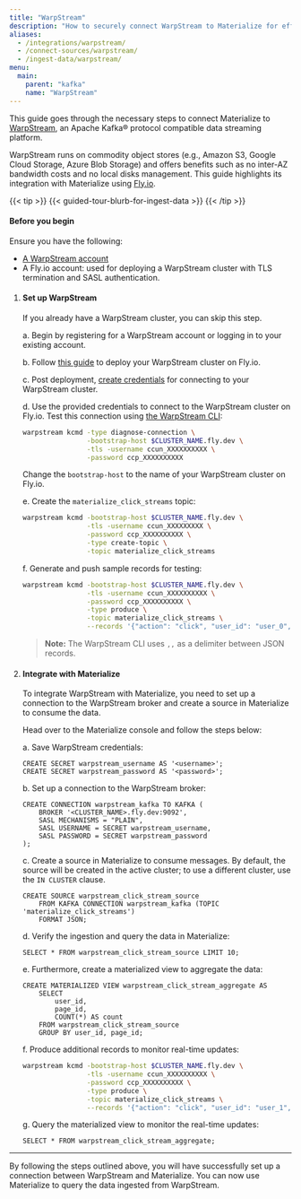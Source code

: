 ```yaml
---
title: "WarpStream"
description: "How to securely connect WarpStream to Materialize for efficient data streaming."
aliases:
  - /integrations/warpstream/
  - /connect-sources/warpstream/
  - /ingest-data/warpstream/
menu:
  main:
    parent: "kafka"
    name: "WarpStream"
---
```


[//]: # "TODO(morsapaes) The Kafka guides need to be rewritten for consistency
with the Postgres ones. We should include spill to disk in the guidance then."

This guide goes through the necessary steps to connect Materialize to
[WarpStream](https://www.warpstream.com/), an Apache Kafka® protocol compatible
data streaming platform.

WarpStream runs on commodity object stores (e.g., Amazon S3, Google Cloud
Storage, Azure Blob Storage) and offers benefits such as no inter-AZ bandwidth
costs and no local disks management. This guide highlights its integration with
Materialize using [Fly.io](https://fly.io/).

{{< tip >}}
{{< guided-tour-blurb-for-ingest-data >}}
{{< /tip >}}

#### Before you begin

Ensure you have the following:

-   [A WarpStream account](https://console.warpstream.com/signup)
-   A Fly.io account: used for deploying a WarpStream cluster with TLS termination
    and SASL authentication.

1. #### Set up WarpStream

    If you already have a WarpStream cluster, you can skip this step.

    a. Begin by registering for a WarpStream account or logging in to your
    existing account.

    b. Follow [this guide](https://github.com/warpstreamlabs/warpstream-fly-io-template)
    to deploy your WarpStream cluster on Fly.io.

    c. Post deployment, [create credentials](https://docs.warpstream.com/warpstream/how-to/configure-the-warpstream-agent-for-production/configure-authentication-for-the-warpstream-agent#sasl-authentication)
    for connecting to your WarpStream cluster.

    d. Use the provided credentials to connect to the WarpStream cluster on
    Fly.io. Test this connection using [the WarpStream CLI](https://docs.warpstream.com/warpstream/install-the-warpstream-agent):

    ```bash
    warpstream kcmd -type diagnose-connection \
                    -bootstrap-host $CLUSTER_NAME.fly.dev \
                    -tls -username ccun_XXXXXXXXXX \
                    -password ccp_XXXXXXXXXX
    ```

    Change the `bootstrap-host` to the name of your WarpStream cluster on
    Fly.io.

    e. Create the `materialize_click_streams` topic:

    ```bash
    warpstream kcmd -bootstrap-host $CLUSTER_NAME.fly.dev \
                    -tls -username ccun_XXXXXXXXX \
                    -password ccp_XXXXXXXXXX \
                    -type create-topic \
                    -topic materialize_click_streams
    ```

    f. Generate and push sample records for testing:

    ```bash
    warpstream kcmd -bootstrap-host $CLUSTER_NAME.fly.dev \
                    -tls -username ccun_XXXXXXXXXX \
                    -password ccp_XXXXXXXXXX \
                    -type produce \
                    -topic materialize_click_streams \
                    --records '{"action": "click", "user_id": "user_0", "page_id": "home"},,{"action": "hover", "user_id": "user_0", "page_id": "home"},,{"action": "scroll", "user_id": "user_0", "page_id": "home"}'
    ```

    > **Note:** The WarpStream CLI uses `,,` as a delimiter between JSON records.

2. #### Integrate with Materialize

    To integrate WarpStream with Materialize, you need to set up a connection to
    the WarpStream broker and create a source in Materialize to consume the
    data.

    Head over to the Materialize console and follow the steps below:

    a. Save WarpStream credentials:

    ```mzsql
    CREATE SECRET warpstream_username AS '<username>';
    CREATE SECRET warpstream_password AS '<password>';
    ```

    b. Set up a connection to the WarpStream broker:

    ```mzsql
    CREATE CONNECTION warpstream_kafka TO KAFKA (
        BROKER '<CLUSTER_NAME>.fly.dev:9092',
        SASL MECHANISMS = "PLAIN",
        SASL USERNAME = SECRET warpstream_username,
        SASL PASSWORD = SECRET warpstream_password
    );
    ```

    c. Create a source in Materialize to consume messages. By default, the
    source will be created in the active cluster; to use a different cluster,
    use the `IN CLUSTER` clause.

    ```mzsql
    CREATE SOURCE warpstream_click_stream_source
        FROM KAFKA CONNECTION warpstream_kafka (TOPIC 'materialize_click_streams')
        FORMAT JSON;
    ```

    d. Verify the ingestion and query the data in Materialize:

    ```mzsql
    SELECT * FROM warpstream_click_stream_source LIMIT 10;
    ```

    e. Furthermore, create a materialized view to aggregate the data:

    ```mzsql
    CREATE MATERIALIZED VIEW warpstream_click_stream_aggregate AS
        SELECT
            user_id,
            page_id,
            COUNT(*) AS count
        FROM warpstream_click_stream_source
        GROUP BY user_id, page_id;
    ```

    f. Produce additional records to monitor real-time updates:

    ```bash
    warpstream kcmd -bootstrap-host $CLUSTER_NAME.fly.dev \
                    -tls -username ccun_XXXXXXXXXX \
                    -password ccp_XXXXXXXXXX \
                    -type produce \
                    -topic materialize_click_streams \
                    --records '{"action": "click", "user_id": "user_1", "page_id": "home"}'
    ```

    g. Query the materialized view to monitor the real-time updates:

    ```mzsql
    SELECT * FROM warpstream_click_stream_aggregate;
    ```

---

By following the steps outlined above, you will have successfully set up a
connection between WarpStream and Materialize. You can now use Materialize to
query the data ingested from WarpStream.
